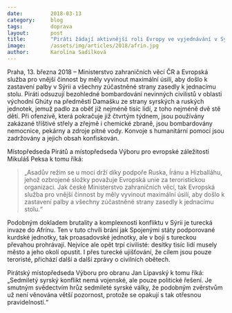 ```yaml
---
date:         2018-03-13
category:     blog
tags:         doprava
layout:       post
title:        "Piráti žádají aktivnější roli Evropy ve vyjednávání v Sýrii"
image:        /assets/img/articles/2018/afrin.jpg
author:       Karolína Sadílková
---
```


Praha, 13. března 2018 – Ministerstvo zahraničních věcí ČR a Evropská služba pro vnější činnost by měly vyvinout maximální úsilí, aby došlo k zastavení palby v Sýrii a všechny zúčastněné strany zasedly k jednacímu stolu. Piráti odsuzují bezohledné bombardování nevinných civilistů v oblasti východní Ghúty na předměstí Damašku ze strany syrských a ruských jednotek, jemuž padlo za oběť již nejméně tisíc lidí, z toho nejméně dvě stě dětí. Při ofenzivě, která pokračuje již čtvrtým týdnem, jsou používány zakázané tříštivé střely a zřejmě i chemické zbraně, jsou bombardovány nemocnice, pekárny a zdroje pitné vody. Konvoje s humanitární pomocí jsou zadržovány a jejich obsah konfiskován.

Místopředseda Pirátů a místopředseda Výboru pro evropské záležitosti Mikuláš Peksa k tomu říká:

> „Asadův režim se u moci drží díky podpoře Ruska, Íránu a Hizballáhu, jehož ozbrojené složky považuje Evropská unie za teroristickou organizaci. Jak české Ministerstvo zahraničních věcí, tak Evropská služba pro vnější činnost by měly vyvinout maximální úsilí, aby došlo k zastavení palby a všechny zúčastněné strany zasedly k jednacímu stolu.“

Podobným dokladem brutality a komplexnosti konfliktu v Sýrii je turecká invaze do Afrínu. Ten v tuto chvíli brání jak Spojenými státy podporované kurdské jednotky, tak proasadovské jednotky, ale v boji s tureckou převahou prohrávají. Nejvíce ale opět trpí civilisté: desítky tisíc lidí musely město a jeho okolí opustit. I přes turecké ujišťování, že cílem jsou pouze teroristé, přichází další a další zprávy o civilních obětech.

Pirátský místopředseda Výboru pro obranu Jan Lipavský k tomu říká: „Sedmiletý syrský konflikt nemá vojenské, ale pouze politické řešení. Je smutným svědectvím hrůz sedmileté syrské války, že podobným zvěrstvům už není věnována větší pozornost, protože se opakují s tak otřesnou pravidelností.“


